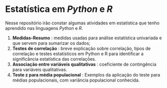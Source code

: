 # Estatística em *Python* e *R*

Nesse repositório irão constar algumas atividades em estatística que tenho aprendido nas linguagens *Python* e *R*.

1) **Medidas-Resumo** : medidas usadas para análise estatística univariada e que servem para sumarizar os dados;
2) **Testes de correlação** : breve explicação sobre correlação, tipos de correlação e testes estatísticos em Python e R para identificar a significância estatística das correlações.
3) **Associação entre variáveis qualitativas** : coeficiente de contingência para variáveis qualitativas.
4) **Teste z para média populacional** : Exemplos da aplicação do teste para médias populacionais, com variância populacional conhecida.
